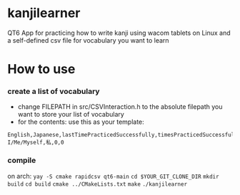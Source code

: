 # kanjilearner
QT6 App for practicing how to write kanji using wacom tablets on Linux and a self-defined csv file for vocabulary you want to learn

# How to use
### create a list of vocabulary
- change FILEPATH in src/CSVInteraction.h to the absolute filepath you want to store your list of vocabulary
- for the contents: use this as your template:
```
English,Japanese,lastTimePracticedSuccessfully,timesPracticedSuccessfully
I/Me/Myself,私,0,0
```
### compile
on arch:
`yay -S cmake rapidcsv qt6-main`
`cd $YOUR_GIT_CLONE_DIR`
`mkdir build`
`cd build`
`cmake ../CMakeLists.txt`
`make`
`./kanjilearner`
